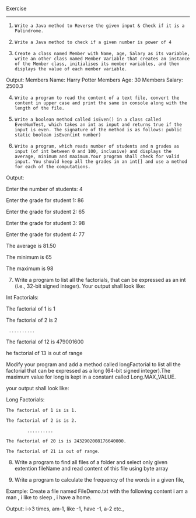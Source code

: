 Exercise

-----------------------------------------------------------------------------------------------------------------------
1.     Write a Java method to Reverse the given input & Check if it is a Palindrome.

2.     Write a Java method to check if a given number is power of 4

3.     Create a class named Member with Name, age, Salary as its variable, write an other class named Member Variable that creates an instance of the Member class, initialises its member variables, and then displays the value of each member variable.

Output: 
Members Name: Harry Potter 
Members Age: 30 
Members Salary: 2500.3

4.     Write a program to read the content of a text file, convert the content in upper case and print the same in console along with the length of the file.

5.     Write a boolean method called isEven() in a class called EvenNumTest, which takes an int as input and returns true if the input is even. The signature of the method is as follows: public static boolean isEven(int number)

6.     Write a program, which reads number of students and n grades as input (of int between 0 and 100, inclusive) and displays the average, minimum and maximum.Your program shall check for valid input. You should keep all the grades in an int[] and use a method for each of the computations.

 Output:   

Enter the number of students: 4   

Enter the grade for student 1: 86   

Enter the grade for student 2: 65   

Enter the grade for student 3: 98   

Enter the grade for student 4: 77   

The average is 81.50   

The minimum is 65   

The maximum is 98

7. Write a program to list all the factorials, that can be expressed as an int (i.e., 32-bit signed integer). Your output shall look like:

Int Factorials:     

The factorial of 1 is 1     

The factorial of 2 is 2     

     ..........     

The factorial of 12 is 479001600     

he factorial of 13 is out of range

Modify your program and add a method called longFactorial to list all the factorial that can be expressed as a long (64-bit signed integer).The maximum value for long is kept in a constant called Long.MAX_VALUE.

your output shall look like:

Long Factorials:    

    The factorial of 1 is is 1.    

    The factorial of 2 is is 2.    

            ..........    

    The factorial of 20 is is 2432902008176640000.    

    The factorial of 21 is out of range.

8. Write a program to find all files of a folder and select only given extention fileName and read content of this file using byte array

9. Write a program to calculate the frequency of the words in a given file,

Example: Create a file named FileDemo.txt with the following content 
i am a man , 
i like to sleep , 
i have a home.

Output: i->3 times, 
am-1, 
like -1, 
have -1, 
a-2 etc.,


